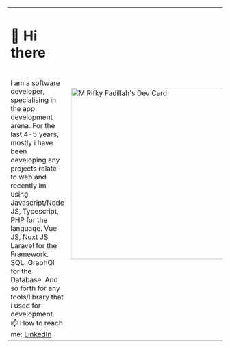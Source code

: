 

<table cellspacing="0" cellpadding="0">
    <tr>
        <td>
            <h1>  👋 Hi there </h1> <br>
            I am a software developer, specialising in the app development arena. For the last 4-5 years, mostly i have been developing any projects relate to web and recently im using Javascript/Node JS, Typescript, PHP for the language. Vue JS, Nuxt JS, Laravel for the Framework. SQL, GraphQl for the Database. And so forth for any tools/library that i used for development. <br>
            📫 How to reach me: <a href="https://www.linkedin.com/in/muhammad-r-553076a8/">LinkedIn</a>
        </td>
        <td width="400">
            <a href="https://app.daily.dev/rifky99"><img src="https://api.daily.dev/devcards/a9518cfc8a84420e975c402bad54a278.png?r=3z7" width="400" alt="M Rifky Fadillah's Dev Card"/></a>
        </td>
    </tr>
</table>


<!--
**rifky999/rifky999** is a ✨ _special_ ✨ repository because its `README.md` (this file) appears on your GitHub profile.

Here are some ideas to get you started:

- 🔭 I’m currently working on ...
- 🌱 I’m currently learning ...
- 👯 I’m looking to collaborate on ...
- 🤔 I’m looking for help with ...
- 💬 Ask me about ...
- 📫 How to reach me: ...
- 😄 Pronouns: ...
- ⚡ Fun fact: ...
-->
